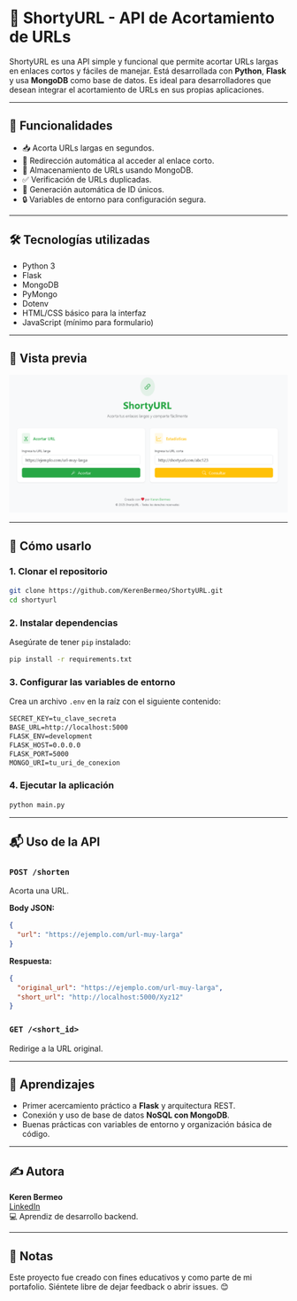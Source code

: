# 🔗 ShortyURL - API de Acortamiento de URLs

ShortyURL es una API simple y funcional que permite acortar URLs largas en enlaces cortos y fáciles de manejar. Está desarrollada con **Python**, **Flask** y usa **MongoDB** como base de datos. Es ideal para desarrolladores que desean integrar el acortamiento de URLs en sus propias aplicaciones.

---

## 🚀 Funcionalidades

- 📥 Acorta URLs largas en segundos.
- 🔁 Redirección automática al acceder al enlace corto.
- 📂 Almacenamiento de URLs usando MongoDB.
- ✅ Verificación de URLs duplicadas.
- 🧠 Generación automática de ID únicos.
- 🔒 Variables de entorno para configuración segura.

---

## 🛠️ Tecnologías utilizadas

- Python 3
- Flask
- MongoDB
- PyMongo
- Dotenv
- HTML/CSS básico para la interfaz
- JavaScript (mínimo para formulario)

---

## 📸 Vista previa

![ShortyURL Screenshot](static/images/shortyurl.png)

---

## 🧪 Cómo usarlo

### 1. Clonar el repositorio

```bash
git clone https://github.com/KerenBermeo/ShortyURL.git
cd shortyurl
```

### 2. Instalar dependencias

Asegúrate de tener `pip` instalado:

```bash
pip install -r requirements.txt
```

### 3. Configurar las variables de entorno

Crea un archivo `.env` en la raíz con el siguiente contenido:

```
SECRET_KEY=tu_clave_secreta
BASE_URL=http://localhost:5000
FLASK_ENV=development
FLASK_HOST=0.0.0.0
FLASK_PORT=5000
MONGO_URI=tu_uri_de_conexion
```

### 4. Ejecutar la aplicación

```bash
python main.py
```

---

## 📬 Uso de la API

### `POST /shorten`

Acorta una URL.

**Body JSON:**

```json
{
  "url": "https://ejemplo.com/url-muy-larga"
}
```

**Respuesta:**

```json
{
  "original_url": "https://ejemplo.com/url-muy-larga",
  "short_url": "http://localhost:5000/Xyz12"
}
```

### `GET /<short_id>`

Redirige a la URL original.

---

## 🧠 Aprendizajes

- Primer acercamiento práctico a **Flask** y arquitectura REST.
- Conexión y uso de base de datos **NoSQL con MongoDB**.
- Buenas prácticas con variables de entorno y organización básica de código.

---

## ✍️ Autora

**Keren Bermeo**  
[LinkedIn](https://www.linkedin.com/in/keren-bermeo-162655185/)  
💻 Aprendiz de desarrollo backend.

---

## 📌 Notas

Este proyecto fue creado con fines educativos y como parte de mi portafolio. Siéntete libre de dejar feedback o abrir issues. 😊
